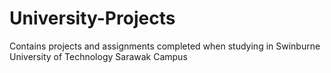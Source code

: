 # University-Projects
Contains projects and assignments completed when studying in Swinburne University of Technology Sarawak Campus
